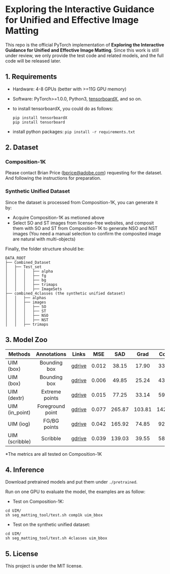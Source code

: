 # Exploring the Interactive Guidance for Unified and Effective Image Matting

This repo is the official PyTorch implementation of **Exploring the Interactive Guidance for Unified and Effective Image Matting**. Since this work is still under review, we only provide the test code and related models, and the full code will be released later.

##  1. Requirements

   - Hardware: 4-8 GPUs (better with >=11G GPU memory)
   - Software: PyTorch>=1.0.0, Python3, [tensorboardX](https://github.com/lanpa/tensorboardX),  and so on.
   - to install tensorboardX, you could do as follows:

     ```
     pip install tensorboardX
     pip install tensorboard
     ```
- install python packages: `pip install -r requirements.txt`

## 2. Dataset

### Composition-1K

Please contact Brian Price ([bprice@adobe.com](mailto:bprice@adobe.com)) requesting for the dataset. And following the instructions for preparation.


### Synthetic Unified Dataset

Since the dataset is processed from Composition-1K, you can generate it by:

- Acquire Composition-1K as metioned above
- Select SO and ST images from license-free websites, and composit them with SO and ST from Composition-1K to generate NSO and NST images (You need a manual selection to confirm the composited image are natural with multi-objects)

Finally, the folder structure should be:

```
DATA_ROOT
├── Combined_Dataset
│   ├── Test_set
│   │   │   ├── alpha
│   │   │   ├── fg
│   │   │   ├── bg
│   │   │   ├── trimaps
│   │   │   ├── ImageSets 
├── combined_4classes (the synthetic unified dataset)
│   │   ├── alphas
│   │   ├── images
│   │   │   ├── SO
│   │   │   ├── ST
│   │   │   ├── NSO
│   │   │   ├── NST
│   │   ├── trimaps
```

## 3. Model Zoo

| Methods   | Annotations  | Links | MSE  | SAD  | Grad | Conn | Notes |
| --------- | :----------: | :---: | :--: | :--: | :--: | :--: | ---- |
| UIM (box) | Bounding box | [gdrive](https://drive.google.com/file/d/14ofHr1_Z5sxSVyE9efReZtH6_HtX_CQb/view?usp=sharing) | 0.012 | 38.15 | 17.90 | 33.76 | trimap-based |
| UIM (box) | Bounding box | [gdrive](https://drive.google.com/file/d/1LvZJXQIDBj0I76C99cMy6amPn13DtkHB/view?usp=sharing) | 0.006 | 49.85  | 25.24  | 43.60  | trimap-free  |
| UIM (dextr) | Extreme points | [gdrive](https://drive.google.com/file/d/1p4FBelvRpUZlLFYkaP-49xYesdI_JDBj/view?usp=sharing) | 0.015 | 77.25 | 33.14 | 59.93 | trimap-free |
| UIM (in_point) | Foreground point | [gdrive](https://drive.google.com/file/d/1FpuHaTBDp-_9R2sO908T7Iltmtah5Snk/view?usp=sharing) | 0.077 | 265.87 | 103.81 | 142.87 | trimap-free |
| UIM (iog) | FG/BG points | [gdrive](https://drive.google.com/file/d/1bUbuQOEDtgzEEN6yKkyYfI7aUzRwPSRP/view?usp=sharing) | 0.042 | 165.92 | 74.85 | 92.18 | trimap-free |
| UIM (scribble) | Scribble | [gdrive](https://drive.google.com/file/d/1D15KR7OgZKDwVE1OE9RITLUZLC_17Zvs/view?usp=sharing) | 0.039 | 139.03 | 39.55 | 58.31 | trimap-free |

*The metrics are all tested on Composition-1K

## 4. Inference

Download pretrained models and put them under `./pretrained`.

Run on one GPU to evaluate the model, the examples are as follow:

- Test on Composition-1K:

```
cd UIM/
sh seg_matting_tool/test.sh comp1k uim_bbox
```

- Test on the synthetic unified dataset:

```
cd UIM/
sh seg_matting_tool/test.sh 4classes uim_bbox
```

## 5. License

This project is under the MIT license.


